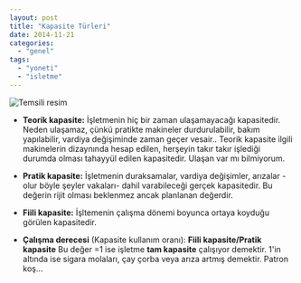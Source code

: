 ```yaml
---
layout: post
title: "Kapasite Türleri"
date: 2014-11-21
categories: 
  - "genel"
tags: 
  - "yoneti"
  - "isletme"
---
```


![Temsili resim](/images/manufacturing.jpg)

- **Teorik kapasite:** İşletmenin hiç bir zaman ulaşamayacağı kapasitedir. Neden ulaşamaz, çünkü pratikte makineler durdurulabilir, bakım yapılabilir, vardiya değişiminde zaman geçer vesair.. Teorik kapasite ilgili makinelerin dizaynında hesap edilen, herşeyin takır takır işlediği durumda olması tahayyül edilen kapasitedir. Ulaşan var mı bilmiyorum.
- **Pratik kapasite:** İşletmenin duraksamalar, vardiya değişimler, arızalar -olur böyle şeyler vakaları- dahil varabileceği gerçek kapasitedir. Bu değerin rijit olması beklenmez ancak planlanan değerdir.
- **Fiili kapasite:** İşltemenin çalışma dönemi boyunca ortaya koyduğu görülen kapasitedir.
    
- **Çalışma derecesi** (Kapasite kullanım oranı): **Fiili kapasite/Pratik kapasite** Bu değer =1 ise işletme **tam kapasite** çalışıyor demektir. 1'in altında ise sigara molaları, çay çorba veya arıza artmış demektir. Patron koş…
